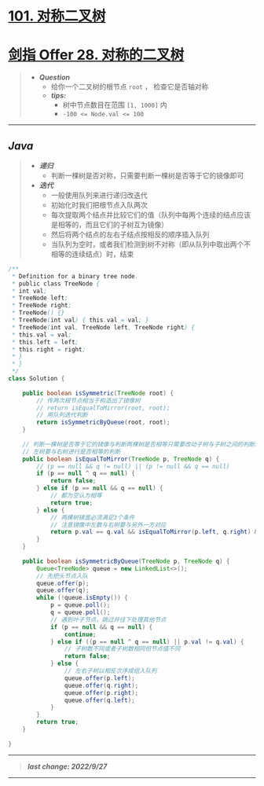 # [101. 对称二叉树](https://leetcode.cn/problems/symmetric-tree/)
# [剑指 Offer 28. 对称的二叉树](https://leetcode.cn/problems/dui-cheng-de-er-cha-shu-lcof/)

> - ***Question***
>   - 给你一个二叉树的根节点 `root` ， 检查它是否轴对称
>   - ***tips:***
>     - 树中节点数目在范围 `[1, 1000]` 内 
>     - `-100 <= Node.val <= 100`

---

## *Java*

> - ***递归***
>   - 判断一棵树是否对称，只需要判断一棵树是否等于它的镜像即可
> - ***迭代***
>   - 一般使用队列来进行递归改迭代
>   - 初始化时我们把根节点入队两次 
>   - 每次提取两个结点并比较它们的值（队列中每两个连续的结点应该是相等的，而且它们的子树互为镜像）
>   - 然后将两个结点的左右子结点按相反的顺序插入队列
>   - 当队列为空时，或者我们检测到树不对称（即从队列中取出两个不相等的连续结点）时，结束

```java
/**
 * Definition for a binary tree node.
 * public class TreeNode {
 * int val;
 * TreeNode left;
 * TreeNode right;
 * TreeNode() {}
 * TreeNode(int val) { this.val = val; }
 * TreeNode(int val, TreeNode left, TreeNode right) {
 * this.val = val;
 * this.left = left;
 * this.right = right;
 * }
 * }
 */
class Solution {
    
    public boolean isSymmetric(TreeNode root) {
        // 传两次根节点相当于构造出了镜像树
        // return isEqualToMirror(root, root);
        // 用队列迭代判断
        return isSymmetricByQueue(root, root);
    }
    
    // 判断一棵树是否等于它的镜像与判断两棵树是否相等只需要改动子树与子树之间的判断即可
    // 左树要与右树进行是否相等的判断
    public boolean isEqualToMirror(TreeNode p, TreeNode q) {
        // (p == null && q != null) || (p != null && q == null)
        if (p == null ^ q == null) {
            return false;
        } else if (p == null && q == null) {
            // 都为空认为相等
            return true;
        } else {
            // 两棵树镜面必须满足3个条件
            // 注意镜像中左数与右树要与另外一方对应
            return p.val == q.val && isEqualToMirror(p.left, q.right) && isEqualToMirror(p.right, q.left);
        }
    }
    
    public boolean isSymmetricByQueue(TreeNode p, TreeNode q) {
        Queue<TreeNode> queue = new LinkedList<>();
        // 先把头节点入队
        queue.offer(p);
        queue.offer(q);
        while (!queue.isEmpty()) {
            p = queue.poll();
            q = queue.poll();
            // 遇到叶子节点，跳过并往下处理其他节点
            if (p == null && q == null) {
                continue;
            } else if ((p == null ^ q == null) || p.val != q.val) {
                // 子树数不同或者子树数相同但节点值不同
                return false;
            } else {
                // 左右子树以相反次序成组入队列
                queue.offer(p.left);
                queue.offer(q.right);
                queue.offer(p.right);
                queue.offer(q.left);
            }
        }
        return true;
    }
    
}
```

---

> ***last change: 2022/9/27***

---
